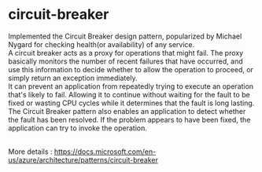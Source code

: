 # circuit-breaker


Implemented the Circuit Breaker design pattern, popularized by Michael Nygard for checking health(or availability) of any service.</br>A circuit breaker acts as a proxy for operations that might fail. The proxy basically monitors the number of recent failures that have occurred, and use this information to decide whether to allow the operation to proceed, or simply return an exception immediately.</br>It can prevent an application from repeatedly trying to execute an operation that's likely to fail. Allowing it to continue without waiting for the fault to be fixed or wasting CPU cycles while it determines that the fault is long lasting. The Circuit Breaker pattern also enables an application to detect whether the fault has been resolved. If the problem appears to have been fixed, the application can try to invoke the operation.

</br> More details : https://docs.microsoft.com/en-us/azure/architecture/patterns/circuit-breaker
